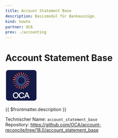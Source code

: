 ```yaml
---
title: Account Statement Base
description: Basismodul für Bankauszüge.
kind: howto
partner: OCA
prev: ./accounting
---
```

# Account Statement Base
![icon_oca_app](attachments/icon_oca_app.png)

{{ $frontmatter.description }}

Technischer Name: `account_statement_base`\
Repository: <https://github.com/OCA/account-reconcile/tree/18.0/account_statement_base>
